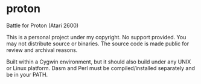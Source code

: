 # proton
Battle for Proton (Atari 2600)

This is a personal project under my copyright. No support provided. You may not distribute source or binaries. The source code is made public for review and archival reasons. 

Built within a Cygwin environment, but it should also build under any UNIX or Linux platform. Dasm and Perl must be compiled/installed separately and be in your PATH.

